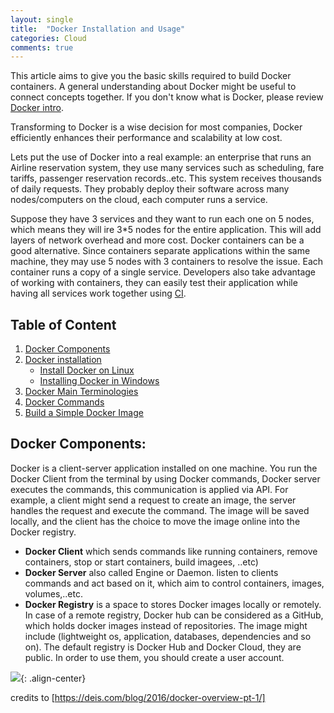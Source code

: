 ```yaml
---
layout: single
title:  "Docker Installation and Usage"
categories: Cloud
comments: true
---
```


This article aims to give you the basic skills required to build Docker containers. A general understanding about Docker might be useful to connect concepts together. If you don't know what is Docker, please review [Docker intro](http://localhost:4000/cloud/into-docker/).

Transforming to Docker is a wise decision for most companies, Docker efficiently enhances their performance and scalability at low cost.

Lets put the use of Docker into a real example: an enterprise that runs an Airline reservation system, they use many services such as scheduling, fare tariffs, passenger reservation records..etc. This system receives thousands of daily requests. They probably deploy their software across many nodes/computers on the cloud, each computer runs a service.

Suppose they have 3 services and they want to run each one on 5 nodes, which means they will ire 3*5 nodes for the entire application. This will add layers of network overhead and more cost.  Docker containers can be a good alternative. Since containers separate applications within the same machine, they may use 5 nodes with 3 containers to resolve the issue. Each container runs a copy of a single service.
Developers also take advantage of working with containers, they can easily test their application while having all services work together using [CI](https://en.wikipedia.org/wiki/Continuous_integration). 


## Table of Content

1. [Docker Components](#docker-component)
1. [Docker installation](#docker-install)
    - [Install Docker on Linux](#docker-linux)
    - [Installing Docker in Windows](#docker-windows)
1. [Docker Main Terminologies](#docker-terminologies)
1. [Docker Commands](#docker-commands)
1. [Build a Simple Docker Image](#simple-image)
 

## Docker Components:

Docker is a client-server application installed on one machine. You run the Docker Client from the terminal by using Docker commands, Docker server executes the commands, this communication is applied via API. For example, a client might send a request to create an image, the server handles the request and execute the command. The image will be saved locally, and the client has the choice to move the image online into the Docker registry.

- **Docker Client** which sends commands like running containers, remove containers, stop or start containers, build imagees, ..etc)
- **Docker Server** also called Engine or Daemon. listen to clients commands and act based on it, which aim to control containers, images, volumes,..etc.
- **Docker Registry** is a space to stores Docker images locally or remotely. In case of a remote registry, Docker hub can be considered as a GitHub, which holds docker images instead of repositories. The image might include (lightweight os, application, databases, dependencies and so on).
The default registry is Docker Hub and Docker Cloud, they are public. In order to use them, you should create a user account. 

![](https://i.imgur.com/USFLCpL.png){: .align-center}



credits to [https://deis.com/blog/2016/docker-overview-pt-1/]





